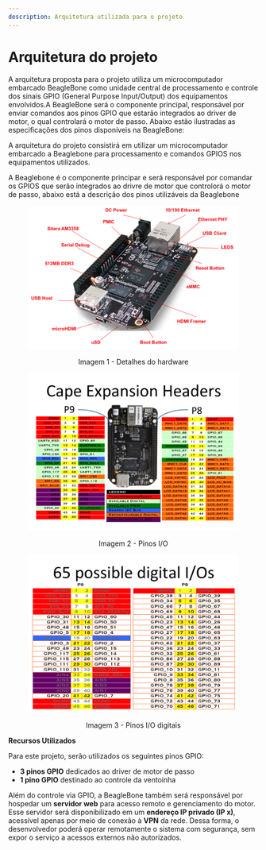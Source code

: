 ```yaml
---
description: Arquitetura utilizada para o projeto
---
```


# Arquitetura do projeto

A arquitetura proposta para o projeto utiliza um microcomputador embarcado BeagleBone como unidade central de processamento e controle dos sinais GPIO (General Purpose Input/Output) dos equipamentos envolvidos.A BeagleBone será o componente principal, responsável por enviar comandos aos pinos GPIO que estarão integrados ao driver de motor, o qual controlará o motor de passo. Abaixo estão ilustradas as especificações dos pinos disponíveis na BeagleBone:







A arquitetura do projeto consistirá em utilizar um microcomputador embarcado a Beaglebone para processamento e comandos GPIOS nos equipamentos utilizados.

A Beaglebone é o componente principar e será responsável por comandar os GPIOS que serão integrados ao drivre de motor que controlorá o motor de passo, abaixo está a descrição dos pinos utilizáveis da Beaglebone

<figure><img src=".gitbook/assets/black_hardware_details.png" alt="" width="563"><figcaption></figcaption></figure>

<p align="center">Imagem 1 - Detalhes do hardware</p>

<p align="center"></p>

<figure><img src=".gitbook/assets/cape-headers.png" alt="" width="563"><figcaption></figcaption></figure>

<p align="center">Imagem 2 - Pinos I/O</p>

<figure><img src=".gitbook/assets/cape-headers-digital (1).png" alt="" width="563"><figcaption></figcaption></figure>

<p align="center">Imagem 3 - Pinos I/O digitais</p>

<p align="center"></p>

**Recursos Utilizados**

Para este projeto, serão utilizados os seguintes pinos GPIO:

* **3 pinos GPIO** dedicados ao driver de motor de passo
* **1 pino GPIO** destinado ao controle da ventoinha

Além do controle via GPIO, a BeagleBone também será responsável por hospedar um **servidor web** para acesso remoto e gerenciamento do motor. Esse servidor será disponibilizado em um **endereço IP privado (IP x)**, acessível apenas por meio de conexão à **VPN** da rede. Dessa forma, o desenvolvedor poderá operar remotamente o sistema com segurança, sem expor o serviço a acessos externos não autorizados.
